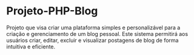 # Projeto-PHP-Blog
Projeto que visa criar uma plataforma simples e personalizável para a criação e gerenciamento de um blog pessoal. Este sistema permitirá aos usuários criar, editar, excluir e visualizar postagens de blog de forma intuitiva e eficiente.
